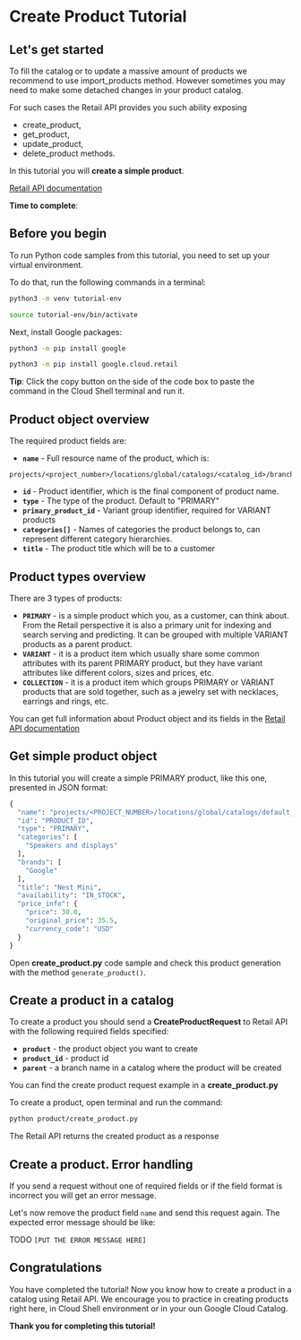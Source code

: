 # **Create Product Tutorial**

## Let's get started

To fill the catalog or to update a massive amount of products we recommend to use import_products method. However
sometimes you may need to make some detached changes in your product catalog. 

For such cases the Retail API provides you such ability
exposing 
 - create_product, 
 - get_product, 
 - update_product,
 - delete_product methods.

In this tutorial you will **create a simple product**.

[Retail API documentation](https://cloud.google.com/retail/docs/upload-catalog#json-format)

**Time to complete**: 
<walkthrough-tutorial-duration duration="2.0"></walkthrough-tutorial-duration>

## Before you begin

To run Python code samples from this tutorial, you need to set up your virtual environment.

To do that, run the following commands in a terminal:

```bash
python3 -m venv tutorial-env
```

```bash
source tutorial-env/bin/activate
```

Next, install Google packages:

```bash
python3 -m pip install google
```

```bash
python3 -m pip install google.cloud.retail
```

**Tip**: Click the copy button on the side of the code box to paste the command in the Cloud Shell terminal and run it.


## Product object overview

The required product fields are:

 - **```name```** - Full resource name of the product, which is:
 ```none
 projects/<project_number>/locations/global/catalogs/<catalog_id>/branches/<branch_id>/products/<product_id>
 ```

 - **```id```** - Product identifier, which is the final component of product name.
 - **```type```** - The type of the product. Default to "PRIMARY"
 - **```primary_product_id```** - Variant group identifier, required for VARIANT products
 - **```categories[]```** - Names of categories the product belongs to, can represent different category hierarchies.
 - **```title```** - The product title which will be to a customer


## Product types overview

There are 3 types of products:

- **```PRIMARY```** - is a simple product which you, as a customer, can think about. From the Retail perspective it is also a
  primary unit for indexing and search serving and predicting. It can be grouped with multiple VARIANT products as a parent product.
- **```VARIANT```** - it is a product item which usually share some common attributes with its parent PRIMARY product, but
  they have variant attributes like different colors, sizes and prices, etc.
- **```COLLECTION```** - it is a product item which groups PRIMARY or VARIANT products that are sold together, such as a jewelry set with necklaces, earrings and rings, etc.

You can get full information about Product object and its fields in
the [Retail API documentation](https://cloud.google.com/retail/docs/reference/rpc/google.cloud.retail.v2#google.cloud.retail.v2.Product)

## Get simple product object

In this tutorial you will create a simple PRIMARY product, like this one, presented in JSON format:

```py
{
  "name": "projects/<PROJECT_NUMBER>/locations/global/catalogs/default_catalog/branches/0/products/<PRODUCT_ID>",
  "id": "PRODUCT_ID",
  "type": "PRIMARY",
  "categories": [
    "Speakers and displays"
  ],
  "brands": [
    "Google"
  ], 
  "title": "Nest Mini",
  "availability": "IN_STOCK",
  "price_info": {
    "price": 30.0,
    "original_price": 35.5,
    "currency_code": "USD"
  }
}
```

Open **create_product.py** code sample and check this product generation with the method ```generate_product()```.

## Create a product in a catalog

To create a product you should send a **CreateProductRequest** to Retail API with the following required fields specified:
 - **```product```** - the product object you want to create
 - **```product_id```** - product id 
 - **```parent```** - a branch name in a catalog where the product will be created

You can find the create product request example in a **create_product.py**

To create a product, open terminal and run the command:

```bash
python product/create_product.py
```

The Retail API returns the created product as a response

## Create a product. Error handling

If you send a request without one of required fields or if the field format is incorrect you will get an error message.

Let's now remove the product field ```name``` and send this request again. The expected error message should be like:

TODO ```[PUT THE ERROR MESSAGE HERE]```

## Congratulations

<walkthrough-conclusion-trophy></walkthrough-conclusion-trophy>

You have completed the tutorial! Now you know how to create a product in a catalog using Retail API. We encourage you to 
practice in creating products right here, in Cloud Shell environment or in your oun Google Cloud Catalog.

**Thank you for completing this tutorial!**
